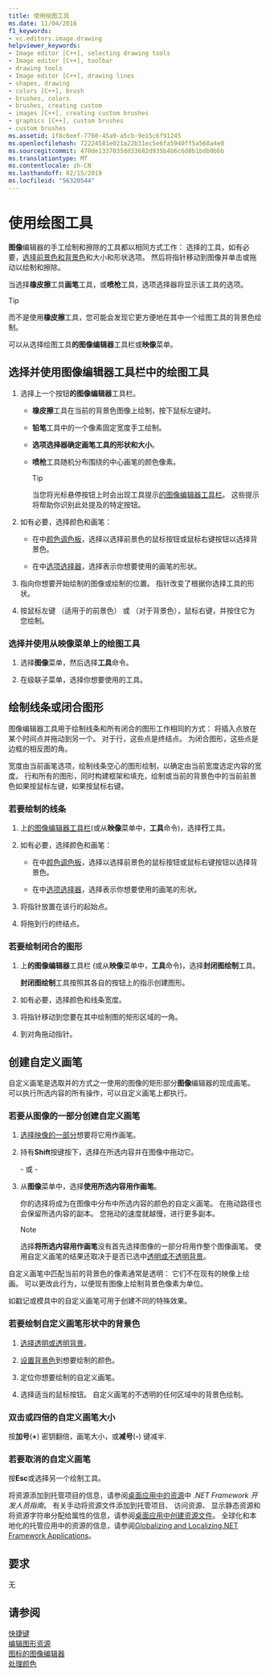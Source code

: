 ```yaml
---
title: 使用绘图工具
ms.date: 11/04/2016
f1_keywords:
- vc.editors.image.drawing
helpviewer_keywords:
- Image editor [C++], selecting drawing tools
- Image editor [C++], toolbar
- drawing tools
- Image editor [C++], drawing lines
- shapes, drawing
- colors [C++], brush
- brushes, colors
- brushes, creating custom
- images [C++], creating custom brushes
- graphics [C++], custom brushes
- custom brushes
ms.assetid: 1f8c6eef-7760-45a9-a5cb-9e15c6f91245
ms.openlocfilehash: 72224581e021a22b31ec5e6fa5940ff5a568a4e0
ms.sourcegitcommit: 470de1337035dd33682d935b4b6c6d8b1bdb0bbb
ms.translationtype: MT
ms.contentlocale: zh-CN
ms.lasthandoff: 02/15/2019
ms.locfileid: "56320544"
---
```

# <a name="using-a-drawing-tool"></a>使用绘图工具

**图像**编辑器的手工绘制和擦除的工具都以相同方式工作： 选择的工具，如有必要，[选择前景色和背景色](../windows/selecting-foreground-or-background-colors-image-editor-for-icons.md)和大小和形状选项。 然后将指针移动到图像并单击或拖动以绘制和擦除。

当选择**橡皮擦**工具**画笔**工具，或**喷枪**工具，选项选择器将显示该工具的选项。

> [!TIP]
> 而不是使用**橡皮擦**工具，您可能会发现它更方便地在其中一个绘图工具的背景色绘制。

可以从选择绘图工具**的图像编辑器**工具栏或**映像**菜单。

## <a name="to-select-and-use-a-drawing-tool-from-the-image-editor-toolbar"></a>选择并使用图像编辑器工具栏中的绘图工具

1. 选择上一个按钮**的图像编辑器**工具栏。

   - **橡皮擦**工具在当前的背景色图像上绘制，按下鼠标左键时。

   - **铅笔**工具中的一个像素固定宽度手工绘制。

   - **选项选择器确定画笔工具的形状和大小**。

   - **喷枪**工具随机分布围绕的中心画笔的颜色像素。

        > [!TIP]
        >  当您将光标悬停按钮上时会出现工具提示[的图像编辑器工具栏](../windows/toolbar-image-editor-for-icons.md)。 这些提示将帮助你识别此处提及的特定按钮。

1. 如有必要，选择颜色和画笔：

   - 在中[颜色调色板](../windows/colors-window-image-editor-for-icons.md)，选择以选择前景色的鼠标按钮或鼠标右键按钮以选择背景色。

   - 在中[选项选择器](../windows/toolbar-image-editor-for-icons.md)，选择表示你想要使用的画笔的形状。

1. 指向你想要开始绘制的图像或绘制的位置。 指针改变了根据你选择工具的形状。

1. 按鼠标左键 （适用于的前景色） 或 （对于背景色），鼠标右键，并按住它为您绘制。

### <a name="to-select-and-use-a-drawing-tool-from-the-image-menu"></a>选择并使用从映像菜单上的绘图工具

1. 选择**图像**菜单，然后选择**工具**命令。

1. 在级联子菜单，选择你想要使用的工具。

## <a name="drawing-lines-or-closed-figures"></a>绘制线条或闭合图形

图像编辑器工具用于绘制线条和所有闭合的图形工作相同的方式： 将插入点放在某个时间点并拖动到另一个。 对于行，这些点是终结点。 为闭合图形，这些点是边框的相反图的角。

宽度由当前画笔选项，绘制线条空心的图形绘制，以确定由当前宽度选定内容的宽度。 行和所有的图形，同时构建框架和填充，绘制或当前的背景色中的当前前景色如果按鼠标左键，如果按鼠标右键。

### <a name="to-draw-a-line"></a>若要绘制的线条

1. 上[的图像编辑器工具栏](../windows/toolbar-image-editor-for-icons.md)(或从**映像**菜单中，**工具**命令)，选择**行**工具。

1. 如有必要，选择颜色和画笔：

   - 在中[颜色调色板](../windows/colors-window-image-editor-for-icons.md)，选择以选择前景色的鼠标按钮或鼠标右键按钮以选择背景色。

   - 在中[选项选择器](../windows/toolbar-image-editor-for-icons.md)，选择表示你想要使用的画笔的形状。

1. 将指针放置在该行的起始点。

1. 将拖到行的终结点。

### <a name="to-draw-a-closed-figure"></a>若要绘制闭合的图形

1. 上**的图像编辑器**工具栏 (或从**映像**菜单中，**工具**命令)，选择**封闭图绘制**工具。

   **封闭图绘制**工具按照其各自的按钮上的指示创建图形。

1. 如有必要，选择颜色和线条宽度。

1. 将指针移动到您要在其中绘制图的矩形区域的一角。

1. 到对角拖动指针。

## <a name="create-a-custom-brush"></a>创建自定义画笔

自定义画笔是选取并的方式之一使用的图像的矩形部分**图像**编辑器的现成画笔。 可以执行所选内容的所有操作，可以自定义画笔上都执行。

### <a name="to-create-a-custom-brush-from-a-portion-of-an-image"></a>若要从图像的一部分创建自定义画笔

1. [选择映像的一部分](../windows/selecting-an-area-of-an-image-image-editor-for-icons.md)想要将它用作画笔。

1. 持有**Shift**按键按下，选择在所选内容并在图像中拖动它。

   \- 或 -

1. 从**图像**菜单中，选择**使用所选内容用作画笔**。

   你的选择将成为在图像中分布中所选内容的颜色的自定义画笔。 在拖动路径也会保留所选内容的副本。 您拖动的速度就越慢，进行更多副本。

   > [!NOTE]
   > 选择**将所选内容用作画笔**没有首先选择图像的一部分将用作整个图像画笔。 使用自定义画笔的结果还取决于是否已选中[透明或不透明背景](../windows/choosing-a-transparent-or-opaque-background-image-editor-for-icons.md)。

自定义画笔中匹配当前的背景色的像素通常是透明： 它们不在现有的映像上绘画。 可以更改此行为，以便现有图像上绘制背景色像素为单位。

如戳记或模具中的自定义画笔可用于创建不同的特殊效果。

### <a name="to-draw-custom-brush-shapes-in-the-background-color"></a>若要绘制自定义画笔形状中的背景色

1. [选择透明或透明背景](../windows/choosing-a-transparent-or-opaque-background-image-editor-for-icons.md)。

1. [设置背景色](../windows/selecting-foreground-or-background-colors-image-editor-for-icons.md)到想要绘制的颜色。

1. 定位你想要绘制的自定义画笔。

1. 选择适当的鼠标按钮。 自定义画笔的不透明的任何区域中的背景色绘制。

### <a name="to-double-or-halve-the-custom-brush-size"></a>双击或四倍的自定义画笔大小

按**加号**(**+**) 密钥翻倍，画笔大小，或**减号**(**-**) 键减半.

### <a name="to-cancel-the-custom-brush"></a>若要取消的自定义画笔

按**Esc**或选择另一个绘制工具。

将资源添加到托管项目的信息，请参阅[桌面应用中的资源](/dotnet/framework/resources/index)中 *.NET Framework 开发人员指南*。 有关手动将资源文件添加到托管项目、 访问资源、 显示静态资源和将资源字符串分配给属性的信息，请参阅[桌面应用中创建资源文件](/dotnet/framework/resources/creating-resource-files-for-desktop-apps)。 全球化和本地化的托管应用中的资源的信息，请参阅[Globalizing and Localizing.NET Framework Applications](/dotnet/standard/globalization-localization/index)。

## <a name="requirements"></a>要求

无

## <a name="see-also"></a>请参阅

[快捷键](../windows/accelerator-keys-image-editor-for-icons.md)<br/>
[编辑图形资源](../windows/editing-graphical-resources-image-editor-for-icons.md)<br/>
[图标的图像编辑器](../windows/image-editor-for-icons.md)<br/>
[处理颜色](../windows/working-with-color-image-editor-for-icons.md)
